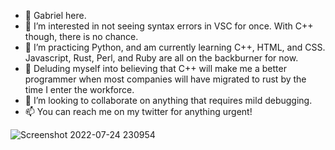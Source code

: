 - 👋 Gabriel here.
- 👀 I’m interested in not seeing syntax errors in VSC for once. With C++ though, there is no chance.
- 🌱 I’m practicing Python, and am currently learning C++, HTML, and CSS. Javascript, Rust, Perl, and Ruby are all on the backburner for now.
- 🤡 Deluding myself into believing that C++ will make me a better programmer when most companies will have migrated to rust by the time I enter the workforce.
- 💞️ I’m looking to collaborate on anything that requires mild debugging.
- 📫 You can reach me on my twitter for anything urgent!

![Screenshot 2022-07-24 230954](https://user-images.githubusercontent.com/117062305/205640295-b29d6c08-1fb5-4621-bca6-ed72b8b9444f.jpg)
